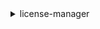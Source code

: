 <details>

<summary>
license-manager
</summary>

- <details><summary>accept-grant</summary>

  * --grant-arn
  * --cli-input-json
  * --cli-input-yaml
  * --generate-cli-skeleton


- <details><summary>check-in-license</summary>

  * --license-consumption-token
  * --beneficiary
  * --cli-input-json
  * --cli-input-yaml
  * --generate-cli-skeleton


- <details><summary>checkout-borrow-license</summary>

  * --license-arn
  * --entitlements
  * --digital-signature-method
  * --node-id
  * --checkout-metadata
  * --client-token
  * --cli-input-json
  * --cli-input-yaml
  * --generate-cli-skeleton


- <details><summary>checkout-license</summary>

  * --product-sku
  * --checkout-type
  * --key-fingerprint
  * --entitlements
  * --client-token
  * --beneficiary
  * --node-id
  * --cli-input-json
  * --cli-input-yaml
  * --generate-cli-skeleton


- <details><summary>create-grant</summary>

  * --client-token
  * --grant-name
  * --license-arn
  * --principals
  * --home-region
  * --allowed-operations
  * --cli-input-json
  * --cli-input-yaml
  * --generate-cli-skeleton


- <details><summary>create-grant-version</summary>

  * --client-token
  * --grant-arn
  * --grant-name
  * --allowed-operations
  * --status
  * --status-reason
  * --source-version
  * --cli-input-json
  * --cli-input-yaml
  * --generate-cli-skeleton


- <details><summary>create-license</summary>

  * --license-name
  * --product-name
  * --product-sku
  * --issuer
  * --home-region
  * --validity
  * --entitlements
  * --beneficiary
  * --consumption-configuration
  * --license-metadata
  * --client-token
  * --cli-input-json
  * --cli-input-yaml
  * --generate-cli-skeleton


- <details><summary>create-license-configuration</summary>

  * --name
  * --description
  * --license-counting-type
  * --license-count
  * --license-count-hard-limit
  * --no-license-count-hard-limit
  * --license-rules
  * --tags
  * --disassociate-when-not-found
  * --no-disassociate-when-not-found
  * --product-information-list
  * --cli-input-json
  * --cli-input-yaml
  * --generate-cli-skeleton


- <details><summary>create-license-manager-report-generator</summary>

  * --report-generator-name
  * --type
  * --report-context
  * --report-frequency
  * --client-token
  * --description
  * --tags
  * --cli-input-json
  * --cli-input-yaml
  * --generate-cli-skeleton


- <details><summary>create-license-version</summary>

  * --license-arn
  * --license-name
  * --product-name
  * --issuer
  * --home-region
  * --validity
  * --license-metadata
  * --entitlements
  * --consumption-configuration
  * --status
  * --client-token
  * --source-version
  * --cli-input-json
  * --cli-input-yaml
  * --generate-cli-skeleton


- <details><summary>create-token</summary>

  * --license-arn
  * --role-arns
  * --expiration-in-days
  * --token-properties
  * --client-token
  * --cli-input-json
  * --cli-input-yaml
  * --generate-cli-skeleton


- <details><summary>delete-grant</summary>

  * --grant-arn
  * --status-reason
  * --grant-version
  * --cli-input-json
  * --cli-input-yaml
  * --generate-cli-skeleton


- <details><summary>delete-license</summary>

  * --license-arn
  * --source-version
  * --cli-input-json
  * --cli-input-yaml
  * --generate-cli-skeleton


- <details><summary>delete-license-configuration</summary>

  * --license-configuration-arn
  * --cli-input-json
  * --cli-input-yaml
  * --generate-cli-skeleton


- <details><summary>delete-license-manager-report-generator</summary>

  * --license-manager-report-generator-arn
  * --cli-input-json
  * --cli-input-yaml
  * --generate-cli-skeleton


- <details><summary>delete-token</summary>

  * --token-id
  * --cli-input-json
  * --cli-input-yaml
  * --generate-cli-skeleton


- <details><summary>extend-license-consumption</summary>

  * --license-consumption-token
  * --dry-run
  * --no-dry-run
  * --cli-input-json
  * --cli-input-yaml
  * --generate-cli-skeleton


- <details><summary>get-access-token</summary>

  * --token
  * --token-properties
  * --cli-input-json
  * --cli-input-yaml
  * --generate-cli-skeleton


- <details><summary>get-grant</summary>

  * --grant-arn
  * --grant-version
  * --cli-input-json
  * --cli-input-yaml
  * --generate-cli-skeleton


- <details><summary>get-license</summary>

  * --license-arn
  * --license-version
  * --cli-input-json
  * --cli-input-yaml
  * --generate-cli-skeleton


- <details><summary>get-license-configuration</summary>

  * --license-configuration-arn
  * --cli-input-json
  * --cli-input-yaml
  * --generate-cli-skeleton


- <details><summary>get-license-manager-report-generator</summary>

  * --license-manager-report-generator-arn
  * --cli-input-json
  * --cli-input-yaml
  * --generate-cli-skeleton


- <details><summary>get-license-usage</summary>

  * --license-arn
  * --cli-input-json
  * --cli-input-yaml
  * --generate-cli-skeleton


- <details><summary>get-service-settings</summary>

  * --cli-input-json
  * --cli-input-yaml
  * --generate-cli-skeleton


- <details><summary>help</summary>

  * 


- <details><summary>list-associations-for-license-configuration</summary>

  * --license-configuration-arn
  * --cli-input-json
  * --cli-input-yaml
  * --starting-token
  * --page-size
  * --max-items
  * --generate-cli-skeleton


- <details><summary>list-distributed-grants</summary>

  * --grant-arns
  * --filters
  * --next-token
  * --max-results
  * --cli-input-json
  * --cli-input-yaml
  * --generate-cli-skeleton


- <details><summary>list-failures-for-license-configuration-operations</summary>

  * --license-configuration-arn
  * --max-results
  * --next-token
  * --cli-input-json
  * --cli-input-yaml
  * --generate-cli-skeleton


- <details><summary>list-license-configurations</summary>

  * --license-configuration-arns
  * --filters
  * --cli-input-json
  * --cli-input-yaml
  * --starting-token
  * --page-size
  * --max-items
  * --generate-cli-skeleton


- <details><summary>list-license-manager-report-generators</summary>

  * --filters
  * --next-token
  * --max-results
  * --cli-input-json
  * --cli-input-yaml
  * --generate-cli-skeleton


- <details><summary>list-licenses</summary>

  * --license-arns
  * --filters
  * --next-token
  * --max-results
  * --cli-input-json
  * --cli-input-yaml
  * --generate-cli-skeleton


- <details><summary>list-license-specifications-for-resource</summary>

  * --resource-arn
  * --cli-input-json
  * --cli-input-yaml
  * --starting-token
  * --page-size
  * --max-items
  * --generate-cli-skeleton


- <details><summary>list-license-versions</summary>

  * --license-arn
  * --next-token
  * --max-results
  * --cli-input-json
  * --cli-input-yaml
  * --generate-cli-skeleton


- <details><summary>list-received-grants</summary>

  * --grant-arns
  * --filters
  * --next-token
  * --max-results
  * --cli-input-json
  * --cli-input-yaml
  * --generate-cli-skeleton


- <details><summary>list-received-licenses</summary>

  * --license-arns
  * --filters
  * --next-token
  * --max-results
  * --cli-input-json
  * --cli-input-yaml
  * --generate-cli-skeleton


- <details><summary>list-resource-inventory</summary>

  * --filters
  * --cli-input-json
  * --cli-input-yaml
  * --starting-token
  * --page-size
  * --max-items
  * --generate-cli-skeleton


- <details><summary>list-tags-for-resource</summary>

  * --resource-arn
  * --cli-input-json
  * --cli-input-yaml
  * --generate-cli-skeleton


- <details><summary>list-tokens</summary>

  * --token-ids
  * --filters
  * --next-token
  * --max-results
  * --cli-input-json
  * --cli-input-yaml
  * --generate-cli-skeleton


- <details><summary>list-usage-for-license-configuration</summary>

  * --license-configuration-arn
  * --filters
  * --cli-input-json
  * --cli-input-yaml
  * --starting-token
  * --page-size
  * --max-items
  * --generate-cli-skeleton


- <details><summary>reject-grant</summary>

  * --grant-arn
  * --cli-input-json
  * --cli-input-yaml
  * --generate-cli-skeleton


- <details><summary>tag-resource</summary>

  * --resource-arn
  * --tags
  * --cli-input-json
  * --cli-input-yaml
  * --generate-cli-skeleton


- <details><summary>untag-resource</summary>

  * --resource-arn
  * --tag-keys
  * --cli-input-json
  * --cli-input-yaml
  * --generate-cli-skeleton


- <details><summary>update-license-configuration</summary>

  * --license-configuration-arn
  * --license-configuration-status
  * --license-rules
  * --license-count
  * --license-count-hard-limit
  * --no-license-count-hard-limit
  * --name
  * --description
  * --product-information-list
  * --disassociate-when-not-found
  * --no-disassociate-when-not-found
  * --cli-input-json
  * --cli-input-yaml
  * --generate-cli-skeleton


- <details><summary>update-license-manager-report-generator</summary>

  * --license-manager-report-generator-arn
  * --report-generator-name
  * --type
  * --report-context
  * --report-frequency
  * --client-token
  * --description
  * --cli-input-json
  * --cli-input-yaml
  * --generate-cli-skeleton


- <details><summary>update-license-specifications-for-resource</summary>

  * --resource-arn
  * --add-license-specifications
  * --remove-license-specifications
  * --cli-input-json
  * --cli-input-yaml
  * --generate-cli-skeleton


- <details><summary>update-service-settings</summary>

  * --s3-bucket-arn
  * --sns-topic-arn
  * --organization-configuration
  * --enable-cross-accounts-discovery
  * --no-enable-cross-accounts-discovery
  * --cli-input-json
  * --cli-input-yaml
  * --generate-cli-skeleton


</details>

